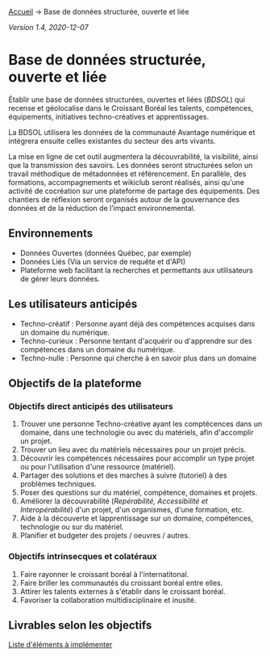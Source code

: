 [Accueil](../) &rarr; Base de données structurée, ouverte et liée

*Version 1.4, 2020-12-07*
# Base de données structurée, ouverte et liée

Établir une base de données structurées, ouvertes et liées (*BDSOL*) qui recense et géolocalise dans le Croissant Boréal les talents, compétences, équipements, initiatives techno-créatives et apprentissages.

La BDSOL utilisera les données de la communauté Avantage numérique et intégrera ensuite celles existantes du secteur des arts vivants.

La mise en ligne de cet outil augmentera la découvrabilité, la visibilité, ainsi que la transmission des savoirs. Les données seront structurées selon un travail méthodique de métadonnées et référencement. En parallèle, des formations, accompagnements et wikiclub seront réalisés, ainsi qu’une activité de cocréation sur une plateforme de partage des équipements. Des chantiers de réflexion seront organisés autour de la gouvernance des données et de la réduction de l’impact environnemental.

## Environnements
- Données Ouvertes (données Québec, par exemple)
- Données Liés (Via un service de requête et d'API)
- Plateforme web facilitant la recherches et permettants aux utilisateurs de gérer leurs données.


## Les utilisateurs anticipés
- Techno-créatif : Personne ayant déjà des compétences acquises dans un domaine du numérique.
- Techno-curieux : Personne tentant d'acquérir ou d'apprendre sur des compétences dans un domaine du numérique.
- Techno-nulle : Personne qui cherche à en savoir plus dans un domaine


## Objectifs de la plateforme

### Objectifs direct anticipés des utilisateurs

1. Trouver une personne Techno-créative ayant les comptécences dans un domaine, dans une technologie ou avec du matériels, afin d'accomplir un projet.
2. Trouver un lieu avec du matériels nécessaires pour un projet précis.
3. Découvrir les compétences nécessaires pour accomplir un type projet ou pour l'utilisation d'une ressource (matériel).
4. Partager des solutions et des marches à suivre (tutoriel) à des problèmes techniques.
5. Poser des questions sur du matériel, compétence, domaines et projets.
6. Améliorer la découvrabilité (*Repérabilité, Accessibilité et Interopérabilité*) d'un projet, d'un organismes, d'une formation, etc.
7. Aide à la découverte et lapprentissage sur un domaine, compétences, technologie ou sur du matériel.
8. Planifier et budgeter des projets / oeuvres / autres.

### Objectifs intrinsecques et colatéraux

1. Faire rayonner le croissant boréal à l'internatitonal.
2. Faire briller les communautés du croissant boréal entre elles.
3. Attirer les talents externes à s'établir dans le croissant boréal.
4. Favoriser la collaboration multidisciplinaire et inusité.


## Livrables selon les objectifs

[Liste d'éléments à implémenter](https://airtable.com/shr8s0mJxtp9Pqkjj)
